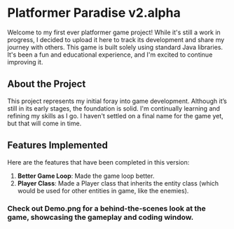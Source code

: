 # Platformer Paradise v2.alpha

Welcome to my first ever platformer game project! While it's still a work in progress, I decided to upload it here to track its development and share my journey with others. This game is built solely using standard Java libraries. It's been a fun and educational experience, and I'm excited to continue improving it.

## About the Project
This project represents my initial foray into game development. Although it’s still in its early stages, the foundation is solid. I'm continually learning and refining my skills as I go. I haven't settled on a final name for the game yet, but that will come in time.

## Features Implemented

Here are the features that have been completed in this version:

1. **Better Game Loop**: Made the game loop better.
2. **Player Class**: Made a Player class that inherits the entity class (which would be used for other entities in game, like the enemies).

### Check out Demo.png for a behind-the-scenes look at the game, showcasing the gameplay and coding window.
   

